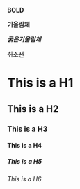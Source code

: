 **BOLD**

**기울림체**

***굵은기울림체***

~~취소선~~

# This is a H1
## This is a H2
### This is a H3
#### This is a H4
##### This is a H5
###### This is a H6
